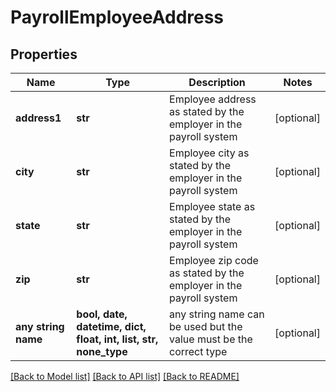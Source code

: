 # PayrollEmployeeAddress


## Properties
Name | Type | Description | Notes
------------ | ------------- | ------------- | -------------
**address1** | **str** | Employee address as stated by the employer in the payroll system | [optional] 
**city** | **str** | Employee city as stated by the employer in the payroll system | [optional] 
**state** | **str** | Employee state as stated by the employer in the payroll system | [optional] 
**zip** | **str** | Employee zip code as stated by the employer in the payroll system | [optional] 
**any string name** | **bool, date, datetime, dict, float, int, list, str, none_type** | any string name can be used but the value must be the correct type | [optional]

[[Back to Model list]](../README.md#documentation-for-models) [[Back to API list]](../README.md#documentation-for-api-endpoints) [[Back to README]](../README.md)


